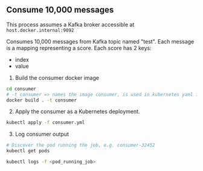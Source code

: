 ## Consume 10,000 messages

This process assumes a Kafka broker accessible at `host.docker.internal:9092`


Consumes 10,000 messages from Kafka topic named "test". Each message
is a mapping representing a score. Each score has 2 keys:
* index
* value


1. Build the consumer docker image
```bash
cd consumer
# -t consumer => names the image consumer, is used in kubernetes yaml file
docker build . -t consumer
```

2. Apply the consumer as a Kubernetes deployment.
```bash
kubectl apply -f consumer.yml
```

3. Log consumer output
```bash
# Discover the pod running the job, e.g. consumer-32452
kubectl get pods

kubectl logs -f <pod_running_job>
```